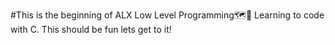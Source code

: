 #This is the beginning of ALX Low Level Programming🗺️👣
Learning to code with C. This should be fun lets get to it!
